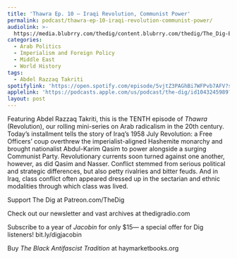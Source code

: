 ```yaml
---
title: 'Thawra Ep. 10 – Iraqi Revolution, Communist Power'
permalink: podcast/thawra-ep-10-iraqi-revolution-communist-power/
audiolink: >-
  https://media.blubrry.com/thedig/content.blubrry.com/thedig/The_Dig-EP_445-Takriti.mp3
categories:
  - Arab Politics
  - Imperialism and Foreign Policy
  - Middle East
  - World History
tags:
  - Abdel Razzaq Takriti
spotifylink: 'https://open.spotify.com/episode/5vjtZ3PAGhBi7WFPvb7AFV?si=fd7d03e33b0b4afe'
applelink: 'https://podcasts.apple.com/us/podcast/the-dig/id1043245989?i=1000655266357'
layout: post
---
```


Featuring Abdel Razzaq Takriti, this is the TENTH episode of *Thawra* (Revolution), our rolling mini-series on Arab radicalism in the 20th century. Today’s installment tells the story of Iraq’s 1958 July Revolution: a Free Officers’ coup overthrew the imperialist-aligned Hashemite monarchy and brought nationalist Abdul-Karim Qasim to power alongside a surging Communist Party. Revolutionary currents soon turned against one another, however, as did Qasim and Nasser. Conflict stemmed from serious political and strategic differences, but also petty rivalries and bitter feuds. And in Iraq, class conflict often appeared dressed up in the sectarian and ethnic modalities through which class was lived.

Support The Dig at Patreon.com/TheDig

Check out our newsletter and vast archives at thedigradio.com

Subscribe to a year of *Jacobin* for only $15— a special offer for Dig listeners! bit.ly/digjacobin

Buy *The Black Antifascist Tradition* at haymarketbooks.org
